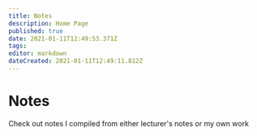 ```yaml
---
title: Notes
description: Home Page
published: true
date: 2021-01-11T12:49:53.371Z
tags: 
editor: markdown
dateCreated: 2021-01-11T12:49:11.812Z
---
```


# Notes

Check out notes I compiled from either lecturer's notes or my own work